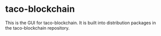 # taco-blockchain

This is the GUI for taco-blockchain. It is built into distribution packages in the taco-blockchain repository.
